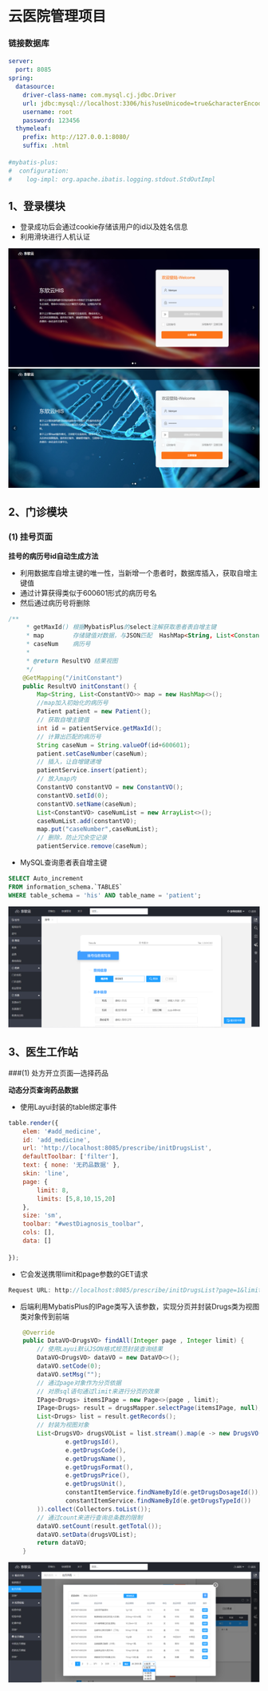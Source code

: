 #                           云医院管理项目

### **链接数据库**

```yaml
server:
  port: 8085
spring:
  datasource:
    driver-class-name: com.mysql.cj.jdbc.Driver
    url: jdbc:mysql://localhost:3306/his?useUnicode=true&characterEncoding=utf-8&useSSL=false&serverTimezone=Asia/Shanghai
    username: root
    password: 123456
  thymeleaf:
    prefix: http://127.0.0.1:8080/
    suffix: .html

#mybatis-plus:
#  configuration:
#    log-impl: org.apache.ibatis.logging.stdout.StdOutImpl
```



## 1、登录模块

- 登录成功后会通过cookie存储该用户的id以及姓名信息
- 利用滑块进行人机认证

![登录样式1](https://github.com/GH-Marvin/ImageLab/blob/master/HIS_image/login_image1.png)
![登录样式2](https://github.com/GH-Marvin/ImageLab/blob/master/HIS_image/login_image2.png)





## 2、门诊模块

### (1) 挂号页面
**挂号的病历号id自动生成方法**

- 利用数据库自增主键的唯一性，当新增一个患者时，数据库插入，获取自增主键值
- 通过计算获得类似于600601形式的病历号名
- 然后通过病历号将删除

```java
/**
     * getMaxId() 根据MybatisPlus的select注解获取患者表自增主键
     * map        存储键值对数据，与JSON匹配  HashMap<String, List<ConstantVO>>
     * caseNum    病历号
     *
     * @return ResultVO 结果视图
     */
    @GetMapping("/initConstant")
    public ResultVO initConstant() {
        Map<String, List<ConstantVO>> map = new HashMap<>();
        //map加入初始化的病历号
        Patient patient = new Patient();
        // 获取自增主键值
        int id = patientService.getMaxId();
        // 计算出匹配的病历号
        String caseNum = String.valueOf(id+600601);
        patient.setCaseNumber(caseNum);
        // 插入，让自增键递增
        patientService.insert(patient);
        // 放入map内
        ConstantVO constantVO = new ConstantVO();
        constantVO.setId(0);
        constantVO.setName(caseNum);
        List<ConstantVO> caseNumList = new ArrayList<>();
        caseNumList.add(constantVO);
        map.put("caseNumber",caseNumList);
        // 删除，防止冗余空记录
        patientService.remove(caseNum);
```

- MySQL查询患者表自增主键

```sql
SELECT Auto_increment
FROM information_schema.`TABLES` 
WHERE table_schema = 'his' AND table_name = 'patient';
```



![门诊挂号](https://github.com/GH-Marvin/ImageLab/blob/master/HIS_image/menu1.png)



## 3、医生工作站

###(1) 处方开立页面—选择药品

**动态分页查询药品数据**

- 使用Layui封装的table绑定事件

```js
table.render({
    elem: '#add_medicine',
    id: 'add_medicine',
    url: 'http://localhost:8085/prescribe/initDrugsList',
    defaultToolbar: ['filter'],
    text: { none: '无药品数据' },
    skin: 'line',
    page: {
        limit: 8,
        limits: [5,8,10,15,20]
    },
    size: 'sm',
    toolbar: "#westDiagnosis_toolbar",
    cols: [],
    data: []

});
```

- 它会发送携带limit和page参数的GET请求

```js
Request URL: http://localhost:8085/prescribe/initDrugsList?page=1&limit=8
```

- 后端利用MybatisPlus的IPage类写入该参数，实现分页并封装Drugs类为视图类对象传到前端

```java
	@Override
    public DataVO<DrugsVO> findAll(Integer page , Integer limit) {
        // 使用Layui默认JSON格式规范封装查询结果
        DataVO<DrugsVO> dataVO = new DataVO<>();
        dataVO.setCode(0);
        dataVO.setMsg("");
        // 通过page对象作为分页依据
        // 对原sql语句通过limit来进行分页的效果
        IPage<Drugs> itemsIPage = new Page<>(page , limit);
        IPage<Drugs> result = drugsMapper.selectPage(itemsIPage, null);
        List<Drugs> list = result.getRecords();
        // 封装为视图对象
        List<DrugsVO> drugsVOList = list.stream().map(e -> new DrugsVO(
                e.getDrugsId(),
                e.getDrugsCode(),
                e.getDrugsName(),
                e.getDrugsFormat(),
                e.getDrugsPrice(),
                e.getDrugsUnit(),
                constantItemService.findNameById(e.getDrugsDosageId()),
                constantItemService.findNameById(e.getDrugsTypeId())
        )).collect(Collectors.toList());
        // 通过count来进行查询总条数的限制
        dataVO.setCount(result.getTotal());
        dataVO.setData(drugsVOList);
        return dataVO;
    }
```

![门诊挂号](https://github.com/GH-Marvin/ImageLab/blob/master/HIS_image/menu5.png)
